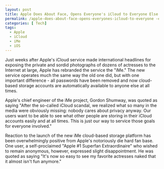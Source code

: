```yaml
---
layout: post
title: Apple Does About Face, Opens Everyone's iCloud to Everyone Else
permalink: /apple-does-about-face-opens-everyones-icloud-to-everyone -else/
categories: [ Tech]
tags:
  - Apple
  - iCloud
  - iMe
  - iOS
---
```

Just weeks after Apple's iCloud service made international headlines for exposing the private and sordid photographs of dozens of actresses to the Internet at large, Apple has rebranded the service the "iMe." The new service operates much the same way the old one did, but with one important difference - all passwords have been removed and now cloud-based storage accounts are automatically available to anyone else at all times.

Apple's chief engineer of the iMe project, Gordon Shumway, was quoted as saying "After the so-called iCloud scandal, we realized what so many in the media were obviously missing: nobody cares about privacy anyway. Our users want to be able to see what other people are storing in their iCloud accounts easily and at all times. This is just our way to service those goals for everyone involved."

Reaction to the launch of the new iMe cloud-based storage platform has been overwhelmingly positive from Apple's notoriously die hard fan base. One user, a self-proclaimed "Apple #1 Superfan Extraordinaire" who wished to remain anonymous, however, expressed slight disappointment. He was quoted as saying "It's now so easy to see my favorite actresses naked that it almost isn't fun anymore."
